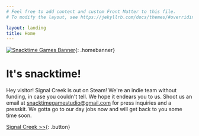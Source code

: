 ```yaml
---
# Feel free to add content and custom Front Matter to this file.
# To modify the layout, see https://jekyllrb.com/docs/themes/#overriding-theme-defaults

layout: landing
title: Home
---
```


[![Snacktime Games Banner](/images/brand_assets/signal_creek_banner.png)](/signalcreek.html){: .homebanner}

# It's snacktime!

Hey visitor! Signal Creek is out on Steam! We're an indie team without funding, in case you couldn't tell. We hope it endears you to us. Shoot us an email at snacktimegamestudio@gmail.com for press inquiries and a presskit. We gotta go to our day jobs now and will get back to you some time soon.

[Signal Creek >>](https://steam.snacktimegamestudio.com){: .button}